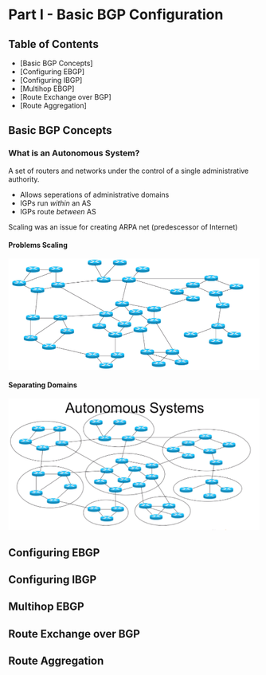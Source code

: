 # Part I - Basic BGP Configuration

## Table of Contents

* [Basic BGP Concepts]
* [Configuring EBGP]
* [Configuring IBGP]
* [Multihop EBGP]
* [Route Exchange over BGP]
* [Route Aggregation]

## Basic BGP Concepts

### What is an Autonomous System?

A set of routers and networks under the control of a single administrative authority.

* Allows seperations of administrative domains
* IGPs run _within_ an AS
* IGPs route _between_ AS

Scaling was an issue for creating ARPA net (predescessor of Internet)

#### Problems Scaling

![Problems Scaling](../../img/BGP-AS1.PNG)

#### Separating Domains

![Domains Separated by Control](../../img/BGP-AS2.PNG)


## Configuring EBGP

## Configuring IBGP

## Multihop EBGP

## Route Exchange over BGP

## Route Aggregation
